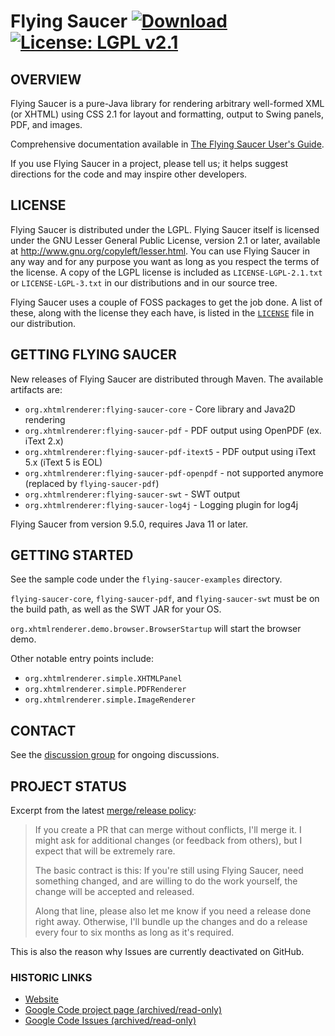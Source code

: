 # Flying Saucer [![Download](https://api.bintray.com/packages/flyingsaucerproject/maven/org.xhtmlrenderer%3Aflying-saucer/images/download.svg)](https://bintray.com/flyingsaucerproject/maven/org.xhtmlrenderer%3Aflying-saucer/_latestVersion) [![License: LGPL v2.1](https://img.shields.io/badge/license-LGPL--2.1-blue.svg)](https://www.gnu.org/licenses/lgpl-2.1)


## OVERVIEW

Flying Saucer is a pure-Java library for rendering arbitrary well-formed XML 
(or XHTML) using CSS 2.1 for layout and formatting, output to Swing panels, 
PDF, and images.

Comprehensive documentation available in [The Flying Saucer User's Guide](https://flyingsaucerproject.github.io/flyingsaucer/r8/guide/users-guide-R8.html).

If you use Flying Saucer in a project, please tell us; it helps suggest
directions for the code and may inspire other developers.


## LICENSE

Flying Saucer is distributed under the LGPL.  Flying Saucer itself is licensed 
under the GNU Lesser General Public License, version 2.1 or later, available at
http://www.gnu.org/copyleft/lesser.html. You can use Flying Saucer in any
way and for any purpose you want as long as you respect the terms of the 
license. A copy of the LGPL license is included as `LICENSE-LGPL-2.1.txt` or `LICENSE-LGPL-3.txt`
in our distributions and in our source tree.

Flying Saucer uses a couple of FOSS packages to get the job done. A list
of these, along with the license they each have, is listed in the 
[`LICENSE`](https://github.com/flyingsaucerproject/flyingsaucer/blob/main/LICENSE) file in our distribution.   


## GETTING FLYING SAUCER

New releases of Flying Saucer are distributed through Maven. The available artifacts are:

* `org.xhtmlrenderer:flying-saucer-core` - Core library and Java2D rendering
* `org.xhtmlrenderer:flying-saucer-pdf` - PDF output using OpenPDF (ex. iText 2.x)
* `org.xhtmlrenderer:flying-saucer-pdf-itext5` - PDF output using iText 5.x (iText 5 is EOL)
* `org.xhtmlrenderer:flying-saucer-pdf-openpdf` - not supported anymore (replaced by `flying-saucer-pdf`)
* `org.xhtmlrenderer:flying-saucer-swt` - SWT output
* `org.xhtmlrenderer:flying-saucer-log4j` - Logging plugin for log4j

Flying Saucer from version 9.5.0, requires Java 11 or later.

## GETTING STARTED

See the sample code under the `flying-saucer-examples` directory.

`flying-saucer-core`, `flying-saucer-pdf`, and `flying-saucer-swt` must be on the
build path, as well as the SWT JAR for your OS.

`org.xhtmlrenderer.demo.browser.BrowserStartup` will start the browser demo.

Other notable entry points include:

* `org.xhtmlrenderer.simple.XHTMLPanel`
* `org.xhtmlrenderer.simple.PDFRenderer`
* `org.xhtmlrenderer.simple.ImageRenderer`


## CONTACT

See the [discussion group](https://groups.google.com/g/flying-saucer-users) for
ongoing discussions.


## PROJECT STATUS

Excerpt from the latest [merge/release policy](https://groups.google.com/forum/#!topic/flying-saucer-users/ySI8HrLI70A):

> If you create a PR that can merge without conflicts, I'll merge it. I might ask for additional changes (or feedback from others), but I expect that will be extremely rare.
> 
> The basic contract is this: If you're still using Flying Saucer, need something changed, and are willing to do the work yourself, the change will be accepted and released. 
> 
> Along that line, please also let me know if you need a release done right away. Otherwise, I'll bundle up the changes and do a release every four to six months as long as it's required.
 
This is also the reason why Issues are currently deactivated on GitHub.

### HISTORIC LINKS

* [Website](https://code.google.com/archive/p/flying-saucer/)
* [Google Code project page (archived/read-only)](https://code.google.com/archive/p/flying-saucer/)
* [Google Code Issues (archived/read-only)](https://code.google.com/archive/p/flying-saucer/issues)
